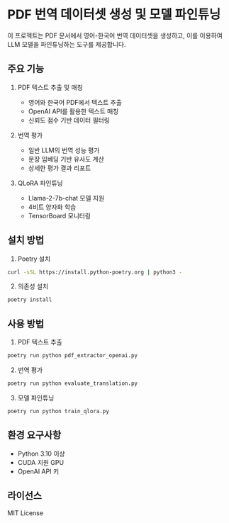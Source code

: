 # PDF 번역 데이터셋 생성 및 모델 파인튜닝

이 프로젝트는 PDF 문서에서 영어-한국어 번역 데이터셋을 생성하고, 이를 이용하여 LLM 모델을 파인튜닝하는 도구를 제공합니다.

## 주요 기능

1. PDF 텍스트 추출 및 매칭
   - 영어와 한국어 PDF에서 텍스트 추출
   - OpenAI API를 활용한 텍스트 매칭
   - 신뢰도 점수 기반 데이터 필터링

2. 번역 평가
   - 일반 LLM의 번역 성능 평가
   - 문장 임베딩 기반 유사도 계산
   - 상세한 평가 결과 리포트

3. QLoRA 파인튜닝
   - Llama-2-7b-chat 모델 지원
   - 4비트 양자화 학습
   - TensorBoard 모니터링

## 설치 방법

1. Poetry 설치
```bash
curl -sSL https://install.python-poetry.org | python3 -
```

2. 의존성 설치
```bash
poetry install
```

## 사용 방법

1. PDF 텍스트 추출
```bash
poetry run python pdf_extractor_openai.py
```

2. 번역 평가
```bash
poetry run python evaluate_translation.py
```

3. 모델 파인튜닝
```bash
poetry run python train_qlora.py
```

## 환경 요구사항

- Python 3.10 이상
- CUDA 지원 GPU
- OpenAI API 키

## 라이선스

MIT License
